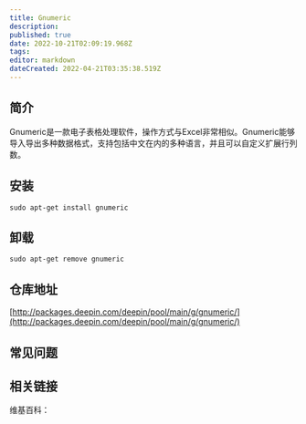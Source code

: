 ```yaml
---
title: Gnumeric
description: 
published: true
date: 2022-10-21T02:09:19.968Z
tags: 
editor: markdown
dateCreated: 2022-04-21T03:35:38.519Z
---
```


## 简介

Gnumeric是一款电子表格处理软件，操作方式与Excel非常相似。Gnumeric能够导入导出多种数据格式，支持包括中文在内的多种语言，并且可以自定义扩展行列数。

## 安装

`sudo apt-get install gnumeric`

## 卸载

`sudo apt-get remove gnumeric`

## 仓库地址

[http://packages.deepin.com/deepin/pool/main/g/gnumeric/](http://packages.deepin.com/deepin/pool/main/g/gnumeric/)

## 常见问题

## 相关链接

维基百科：

